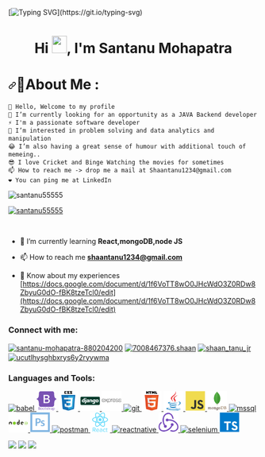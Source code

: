 
[![Typing SVG](https://readme-typing-svg.herokuapp.com/?lines=Full+Stack+Developer;Software+Engineer;)](https://git.io/typing-svg)


<img align='right' src="https://media2.giphy.com/media/qgQUggAC3Pfv687qPC/giphy.gif?cid=ecf05e47cq8zq18nxebpo5t2r1dgnmyddibdq953rd74v2xb&rid=giphy.gif&ct=g" height="" width="300" alt="">
<h1 align="center">Hi <img src="https://raw.githubusercontent.com/MartinHeinz/MartinHeinz/master/wave.gif" height="35px" width="30px">, I'm Santanu Mohapatra</h1>
<h1 dir="auto"><a id="user-content-about-me-" class="anchor" aria-hidden="true" href="#about-me-"><svg class="octicon octicon-link" viewBox="0 0 16 16" version="1.1" width="16" height="16" aria-hidden="true"><path fill-rule="evenodd" d="M7.775 3.275a.75.75 0 001.06 1.06l1.25-1.25a2 2 0 112.83 2.83l-2.5 2.5a2 2 0 01-2.83 0 .75.75 0 00-1.06 1.06 3.5 3.5 0 004.95 0l2.5-2.5a3.5 3.5 0 00-4.95-4.95l-1.25 1.25zm-4.69 9.64a2 2 0 010-2.83l2.5-2.5a2 2 0 012.83 0 .75.75 0 001.06-1.06 3.5 3.5 0 00-4.95 0l-2.5 2.5a3.5 3.5 0 004.95 4.95l1.25-1.25a.75.75 0 00-1.06-1.06l-1.25 1.25a2 2 0 01-2.83 0z"></path></svg></a><g-emoji class="g-emoji" alias="dizzy" fallback-src="https://github.githubassets.com/images/icons/emoji/unicode/1f4ab.png">💫</g-emoji>About Me :</h1>
<div class="snippet-clipboard-content notranslate position-relative overflow-auto" data-snippet-clipboard-copy-content="👋 Hello, Welcome to my profile
🌱 I’m currently looking for an opportunity as a JAVA Backend developer
⚡ I'm a passionate software developer
👀 I’m interested in problem solving and data analytics and manipulation
😂 I’m also having a great sense of humour with additional touch of memeing..
😎 I love Cricket and Binge Watching the movies for sometimes
📫 How to reach me -&gt; drop me a mail at prajaktakhadse00@gmail.com
❤️ You can ping me at LinkedIn"><pre class="notranslate"><code>👋 Hello, Welcome to my profile
🌱 I’m currently looking for an opportunity as a JAVA Backend developer
⚡ I'm a passionate software developer
👀 I’m interested in problem solving and data analytics and manipulation
😂 I’m also having a great sense of humour with additional touch of memeing..
😎 I love Cricket and Binge Watching the movies for sometimes
📫 How to reach me -&gt; drop me a mail at Shaantanu1234@gmail.com
❤️ You can ping me at LinkedIn
</code></pre></div>
<!-- ![living](https://img.shields.io/badge/living-Chandrapur,Maharashtra-maroon) -->
<!-- ![focus](https://img.shields.io/badge/focus-SoftwareDevelopment-teal) -->

<p align="left"> <img src="https://komarev.com/ghpvc/?username=santanu55555&label=Profile%20views&color=0e75b6&style=flat" alt="santanu55555" /> </p>

<p align="left"> <a href="https://github.com/ryo-ma/github-profile-trophy"><img src="https://github-profile-trophy.vercel.app/?username=santanu55555" alt="santanu55555" /></a> </p>

<p align="left"> <a href="https://twitter.com/" target="blank"><img src="https://img.shields.io/twitter/follow/?logo=twitter&style=for-the-badge" alt="" /></a> </p>

- 🌱 I’m currently learning **React,mongoDB,node JS**

- 📫 How to reach me **shaantanu1234@gmail.com**

- 📄 Know about my experiences [https://docs.google.com/document/d/1f6VoTT8wO0JHcWdO3Z0RDw8ZbyuG0dO-fBK8tzeTcl0/edit](https://docs.google.com/document/d/1f6VoTT8wO0JHcWdO3Z0RDw8ZbyuG0dO-fBK8tzeTcl0/edit)

<h3 align="left">Connect with me:</h3>
<p align="left">
<a href="https://linkedin.com/in/santanu-mohapatra-880204200" target="blank"><img align="center" src="https://raw.githubusercontent.com/rahuldkjain/github-profile-readme-generator/master/src/images/icons/Social/linked-in-alt.svg" alt="santanu-mohapatra-880204200" height="30" width="40" /></a>
<a href="https://fb.com/7008467376.shaan" target="blank"><img align="center" src="https://raw.githubusercontent.com/rahuldkjain/github-profile-readme-generator/master/src/images/icons/Social/facebook.svg" alt="7008467376.shaan" height="30" width="40" /></a>
<a href="https://instagram.com/shaan_tanu_jr" target="blank"><img align="center" src="https://raw.githubusercontent.com/rahuldkjain/github-profile-readme-generator/master/src/images/icons/Social/instagram.svg" alt="shaan_tanu_jr" height="30" width="40" /></a>
<a href="https://www.youtube.com/c/ucutlhysghbxrys6y2ryywma" target="blank"><img align="center" src="https://raw.githubusercontent.com/rahuldkjain/github-profile-readme-generator/master/src/images/icons/Social/youtube.svg" alt="ucutlhysghbxrys6y2ryywma" height="30" width="40" /></a>
</p>

<h3 align="left">Languages and Tools:</h3>
<p align="left"> <a href="https://babeljs.io/" target="_blank" rel="noreferrer"> <img src="https://www.vectorlogo.zone/logos/babeljs/babeljs-icon.svg" alt="babel" width="40" height="40"/> </a> <a href="https://getbootstrap.com" target="_blank" rel="noreferrer"> <img src="https://raw.githubusercontent.com/devicons/devicon/master/icons/bootstrap/bootstrap-plain-wordmark.svg" alt="bootstrap" width="40" height="40"/> </a> <a href="https://www.w3schools.com/css/" target="_blank" rel="noreferrer"> <img src="https://raw.githubusercontent.com/devicons/devicon/master/icons/css3/css3-original-wordmark.svg" alt="css3" width="40" height="40"/> </a> <a href="https://www.djangoproject.com/" target="_blank" rel="noreferrer"> <img src="https://raw.githubusercontent.com/devicons/devicon/master/icons/django/django-original.svg" alt="django" width="40" height="40"/> </a> <a href="https://expressjs.com" target="_blank" rel="noreferrer"> <img src="https://raw.githubusercontent.com/devicons/devicon/master/icons/express/express-original-wordmark.svg" alt="express" width="40" height="40"/> </a> <a href="https://git-scm.com/" target="_blank" rel="noreferrer"> <img src="https://www.vectorlogo.zone/logos/git-scm/git-scm-icon.svg" alt="git" width="40" height="40"/> </a> <a href="https://www.w3.org/html/" target="_blank" rel="noreferrer"> <img src="https://raw.githubusercontent.com/devicons/devicon/master/icons/html5/html5-original-wordmark.svg" alt="html5" width="40" height="40"/> </a> <a href="https://www.java.com" target="_blank" rel="noreferrer"> <img src="https://raw.githubusercontent.com/devicons/devicon/master/icons/java/java-original.svg" alt="java" width="40" height="40"/> </a> <a href="https://developer.mozilla.org/en-US/docs/Web/JavaScript" target="_blank" rel="noreferrer"> <img src="https://raw.githubusercontent.com/devicons/devicon/master/icons/javascript/javascript-original.svg" alt="javascript" width="40" height="40"/> </a> <a href="https://www.mongodb.com/" target="_blank" rel="noreferrer"> <img src="https://raw.githubusercontent.com/devicons/devicon/master/icons/mongodb/mongodb-original-wordmark.svg" alt="mongodb" width="40" height="40"/> </a> <a href="https://www.microsoft.com/en-us/sql-server" target="_blank" rel="noreferrer"> <img src="https://www.svgrepo.com/show/303229/microsoft-sql-server-logo.svg" alt="mssql" width="40" height="40"/> </a> <a href="https://nodejs.org" target="_blank" rel="noreferrer"> <img src="https://raw.githubusercontent.com/devicons/devicon/master/icons/nodejs/nodejs-original-wordmark.svg" alt="nodejs" width="40" height="40"/> </a> <a href="https://www.photoshop.com/en" target="_blank" rel="noreferrer"> <img src="https://raw.githubusercontent.com/devicons/devicon/master/icons/photoshop/photoshop-line.svg" alt="photoshop" width="40" height="40"/> </a> <a href="https://postman.com" target="_blank" rel="noreferrer"> <img src="https://www.vectorlogo.zone/logos/getpostman/getpostman-icon.svg" alt="postman" width="40" height="40"/> </a> <a href="https://reactjs.org/" target="_blank" rel="noreferrer"> <img src="https://raw.githubusercontent.com/devicons/devicon/master/icons/react/react-original-wordmark.svg" alt="react" width="40" height="40"/> </a> <a href="https://reactnative.dev/" target="_blank" rel="noreferrer"> <img src="https://reactnative.dev/img/header_logo.svg" alt="reactnative" width="40" height="40"/> </a> <a href="https://redux.js.org" target="_blank" rel="noreferrer"> <img src="https://raw.githubusercontent.com/devicons/devicon/master/icons/redux/redux-original.svg" alt="redux" width="40" height="40"/> </a> <a href="https://www.selenium.dev" target="_blank" rel="noreferrer"> <img src="https://raw.githubusercontent.com/detain/svg-logos/780f25886640cef088af994181646db2f6b1a3f8/svg/selenium-logo.svg" alt="selenium" width="40" height="40"/> </a> <a href="https://www.typescriptlang.org/" target="_blank" rel="noreferrer"> <img src="https://raw.githubusercontent.com/devicons/devicon/master/icons/typescript/typescript-original.svg" alt="typescript" width="40" height="40"/> </a> </p>
<!-- 
<p><img align="left" src="https://github-readme-stats.vercel.app/api/top-langs?username=santanu55555&show_icons=true&locale=en&layout=compact" alt="santanu55555" /></p>

<p>&nbsp;<img align="center" src="https://github-readme-stats.vercel.app/api?username=santanu55555&show_icons=true&locale=en" alt="santanu55555" /></p>

<p><img align="center" src="https://github-readme-streak-stats.herokuapp.com/?user=santanu55555&" alt="santanu55555" /></p> -->

![](https://github-readme-stats.vercel.app/api?username=Santanu55555&theme=radical&hide_border=false&include_all_commits=false&count_private=false)
![](https://github-readme-streak-stats.herokuapp.com/?user=Santanu55555&theme=radical&hide_border=false)
![](https://github-readme-stats.vercel.app/api/top-langs/?username=Santanu55555&theme=radical&hide_border=false&include_all_commits=false&count_private=false&layout=compact)

